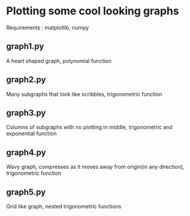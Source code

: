 # Plotting some cool looking graphs

Requirements : matplotlib, numpy

## graph1.py
A heart shaped graph, polynomial function

## graph2.py
Many subgraphs that look like scribbles, trigonometric function

## graph3.py
Columns of subgraphs with no plotting in middle, trigonometric and exponential function

## graph4.py
Wavy graph, compresses as it moves away from origin(in any direction), trigonometric function

## graph5.py
Grid like graph, nested trigonometric functions